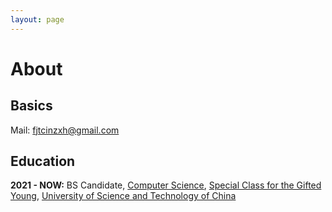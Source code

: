 ```yaml
---
layout: page
---
```


# About

## Basics

Mail: [fjtcinzxh@gmail.com](mailto:fjtcinzxh@gmail.com)

## Education

**2021 - NOW:** BS Candidate, [Computer Science](http://en.cs.ustc.edu.cn/), [Special Class for the Gifted Young](http://en.scgy.ustc.edu.cn/), [University of Science and Technology of China](http://en.ustc.edu.cn/)
